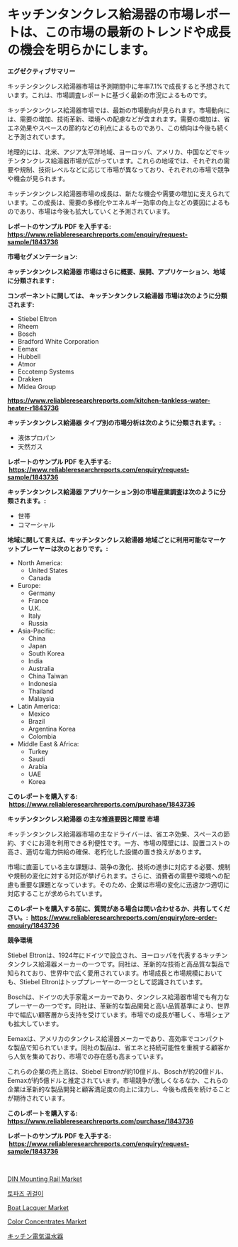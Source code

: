<p><h1>キッチンタンクレス給湯器の市場レポートは、この市場の最新のトレンドや成長の機会を明らかにします。</h1></p><p><strong>エグゼクティブサマリー</strong></p>
<p><p>キッチンタンクレス給湯器市場は予測期間中に年率7.1%で成長すると予想されています。これは、市場調査レポートに基づく最新の市況によるものです。</p><p>キッチンタンクレス給湯器市場では、最新の市場動向が見られます。市場動向には、需要の増加、技術革新、環境への配慮などが含まれます。需要の増加は、省エネ効果やスペースの節約などの利点によるものであり、この傾向は今後も続くと予測されています。</p><p>地理的には、北米、アジア太平洋地域、ヨーロッパ、アメリカ、中国などでキッチンタンクレス給湯器市場が広がっています。これらの地域では、それぞれの需要や規制、技術レベルなどに応じて市場が異なっており、それぞれの市場で競争や機会が見られます。</p><p>キッチンタンクレス給湯器市場の成長は、新たな機会や需要の増加に支えられています。この成長は、需要の多様化やエネルギー効率の向上などの要因によるものであり、市場は今後も拡大していくと予測されています。</p></p>
<p><strong>レポートのサンプル PDF を入手する: <a href="https://www.reliableresearchreports.com/enquiry/request-sample/1843736">https://www.reliableresearchreports.com/enquiry/request-sample/1843736</a></strong></p>
<p><strong>市場セグメンテーション:</strong></p>
<p><strong> キッチンタンクレス給湯器 市場はさらに概要、展開、アプリケーション、地域に分類されます :</strong></p>
<p><strong>コンポーネントに関しては、 キッチンタンクレス給湯器 市場は次のように分類されます: &nbsp;</strong></p>
<p><ul><li>Stiebel Eltron</li><li>Rheem</li><li>Bosch</li><li>Bradford White Corporation</li><li>Eemax</li><li>Hubbell</li><li>Atmor</li><li>Eccotemp Systems</li><li>Drakken</li><li>Midea Group</li></ul></p>
<p><strong><a href="https://www.reliableresearchreports.com/kitchen-tankless-water-heater-r1843736">https://www.reliableresearchreports.com/kitchen-tankless-water-heater-r1843736</a></strong></p>
<p><strong> キッチンタンクレス給湯器 タイプ別の市場分析は次のように分類されます。:</strong></p>
<p><ul><li>液体プロパン</li><li>天然ガス</li></ul></p>
<p><strong>レポートのサンプル PDF を入手する: &nbsp;<a href="https://www.reliableresearchreports.com/enquiry/request-sample/1843736">https://www.reliableresearchreports.com/enquiry/request-sample/1843736</a></strong></p>
<p><strong> キッチンタンクレス給湯器 アプリケーション別の市場産業調査は次のように分類されます。:</strong></p>
<p><ul><li>世帯</li><li>コマーシャル</li></ul></p>
<p><strong>地域に関して言えば、キッチンタンクレス給湯器 地域ごとに利用可能なマーケットプレーヤーは次のとおりです。:</strong></p>
<p><ul>
    <li>
        North America:
        <ul>
            <li>United States</li>
            <li>Canada</li>
        </ul>
    </li>
    <li>
        Europe:
        <ul>
            <li>Germany</li>
            <li>France</li>
            <li>U.K.</li>
            <li>Italy</li>
            <li>Russia</li>
        </ul>
    </li>
    <li>
        Asia-Pacific:
        <ul>
            <li>China</li>
            <li>Japan</li>
            <li>South Korea</li>
            <li>India</li>
            <li>Australia</li>
            <li>China Taiwan</li>
            <li>Indonesia</li>
            <li>Thailand</li>
            <li>Malaysia</li>
        </ul>
    </li>
    <li>
        Latin America:
        <ul>
            <li>Mexico</li>
            <li>Brazil</li>
            <li>Argentina Korea</li>
            <li>Colombia</li>
        </ul>
    </li>
    <li>
        Middle East & Africa:
        <ul>
            <li>Turkey</li>
            <li>Saudi</li>
            <li>Arabia</li>
            <li>UAE</li>
            <li>Korea</li>
        </ul>
    </li>
    </ul></p>
<p><strong>このレポートを購入する: &nbsp;<a href="https://www.reliableresearchreports.com/purchase/1843736">https://www.reliableresearchreports.com/purchase/1843736</a></strong></p>
<p><strong>キッチンタンクレス給湯器 の主な推進要因と障壁 市場</strong></p>
<p><p>キッチンタンクレス給湯器市場の主なドライバーは、省エネ効果、スペースの節約、すぐにお湯を利用できる利便性です。一方、市場の障壁には、設置コストの高さ、適切な電力供給の確保、老朽化した設備の置き換えがあります。</p><p>市場に直面している主な課題は、競争の激化、技術の進歩に対応する必要、規制や規制の変化に対する対応が挙げられます。さらに、消費者の需要や環境への配慮も重要な課題となっています。そのため、企業は市場の変化に迅速かつ適切に対応することが求められています。</p></p>
<p><strong>このレポートを購入する前に、質問がある場合は問い合わせるか、共有してください。:&nbsp; <a href="https://www.reliableresearchreports.com/enquiry/pre-order-enquiry/1843736">https://www.reliableresearchreports.com/enquiry/pre-order-enquiry/1843736</a></strong></p>
<p><strong>競争環境</strong></p>
<p><p>Stiebel Eltronは、1924年にドイツで設立され、ヨーロッパを代表するキッチンタンクレス給湯器メーカーの一つです。同社は、革新的な技術と高品質な製品で知られており、世界中で広く愛用されています。市場成長と市場規模においても、Stiebel Eltronはトッププレーヤーの一つとして認識されています。</p><p>Boschは、ドイツの大手家電メーカーであり、タンクレス給湯器市場でも有力なプレーヤーの一つです。同社は、革新的な製品開発と高い品質基準により、世界中で幅広い顧客層から支持を受けています。市場での成長が著しく、市場シェアも拡大しています。</p><p>Eemaxは、アメリカのタンクレス給湯器メーカーであり、高効率でコンパクトな製品で知られています。同社の製品は、省エネと持続可能性を重視する顧客から人気を集めており、市場での存在感も高まっています。</p><p>これらの企業の売上高は、Stiebel Eltronが約10億ドル、Boschが約20億ドル、Eemaxが約5億ドルと推定されています。市場競争が激しくなるなか、これらの企業は革新的な製品開発と顧客満足度の向上に注力し、今後も成長を続けることが期待されています。</p></p>
<p><strong>このレポートを購入する: &nbsp; <a href="https://www.reliableresearchreports.com/purchase/1843736">https://www.reliableresearchreports.com/purchase/1843736</a></strong></p>
<p><strong>レポートのサンプル PDF を入手する: &nbsp;<a href="https://www.reliableresearchreports.com/enquiry/request-sample/1843736">https://www.reliableresearchreports.com/enquiry/request-sample/1843736</a></strong><strong></strong></p>
<p>&nbsp;</p>
<p><p><a href="https://github.com/mauripalmi/Market-Research-Report-List-2/blob/main/din-mounting-rail-market.md">DIN Mounting Rail Market</a></p><p><a href="https://github.com/Madalyell456456/Market-Research-Report-List-1/blob/main/497981820597.md">토파즈 귀걸이</a></p><p><a href="https://issuu.com/reportprime-2/docs/boat-lacquer-market-size-2030.pptx">Boat Lacquer Market</a></p><p><a href="https://sudsy-motorcycle-bbc.notion.site/Color-Concentrates-Market-Size-and-Examines-its-Market-Scope-with-a-Primary-Focus-on-Growth-Opport-971f01158c7c4e4281b80feaac165cca">Color Concentrates Market</a></p><p><a href="https://github.com/DonaldShaw1965/Market-Research-Report-List-1/blob/main/476760022513.md">キッチン電気温水器</a></p></p>
